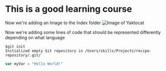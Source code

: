 # This is a good learning course

Now we're adding an Image to the Index folder
![Image of Yaktocat](https://octodex.github.com/images/yaktocat.png)

Now we're adding some lines of code that should be represented differently depending on what language
```
$git init
Initialized empty Git repository in /Users/skills/Projects/recipe-repository/.git/
```

```Javascript
var myVar = "Hello World!"
```

















